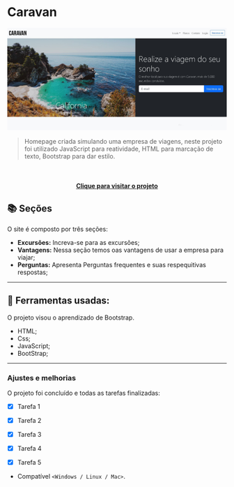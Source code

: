 # Caravan

<!---Esses são exemplos. Veja https://shields.io para outras pessoas ou para personalizar este conjunto de escudos. Você pode querer incluir dependências, status do projeto e informações de licença aqui--->

<img src="Assets/caravan-read-me.JPG" alt="Caravan">

> Homepage criada simulando uma empresa de viagens, neste projeto foi utilizado JavaScript para reatividade, HTML para marcação de texto, Bootstrap para dar estilo.
<br>

<h4 align="center"><a href="https://caravan-viagens-empresa.netlify.app/">Clique para visitar o projeto</a></h4>

## 📚 Seções

O site é composto por três seções:

- **Excursões:** Increva-se para as excursões;
- **Vantagens:** Nessa seção temos oas vantagens de usar a empresa para viajar;
- **Perguntas:** Apresenta Perguntas frequentes e suas respequitivas respostas;
---

## 🚀  Ferramentas usadas:

O projeto visou o aprendizado de Bootstrap.

- HTML;
- Css;
- JavaScript;
- BootStrap;
---

### Ajustes e melhorias

O projeto foi concluído e todas as tarefas finalizadas:

- [x] Tarefa 1
- [x] Tarefa 2
- [x] Tarefa 3
- [x] Tarefa 4
- [x] Tarefa 5


* Compatível `<Windows / Linux / Mac>`.
